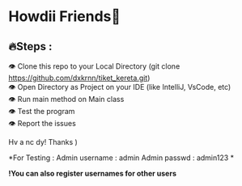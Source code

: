 # Howdii Friends👋

## 🔥Steps : 

👁 Clone this repo to your Local Directory (git clone https://github.com/dxkrnn/tiket_kereta.git)<br>
👁 Open Directory as Project on your IDE (like IntelliJ, VsCode, etc)<br>
👁 Run main method on Main class<br>
👁 Test the program<br>
👁 Report the issues<br>

Hv a nc dy! Thanks ) 


*For Testing :
Admin username  : admin
Admin passwd    : admin123
*

**!You can also register usernames for other users**
